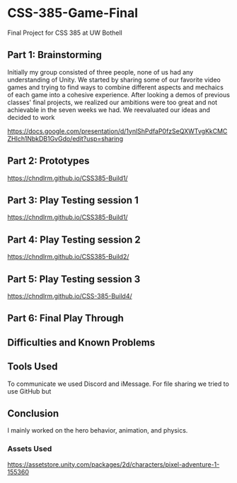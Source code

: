 # CSS-385-Game-Final
Final Project for CSS 385 at UW Bothell

## Part 1: Brainstorming 
Initially my group consisted of three people, none of us had any understanding of Unity. We started by sharing some of our favorite video games and trying to find ways to combine different aspects and mechaics of each game into a cohesive experience. After looking a demos of previous classes' final projects, we realized our ambitions were too great and not achievable in the seven weeks we had. We reevaluated our ideas and decided to work 

https://docs.google.com/presentation/d/1ynlShPdfaP0fzSeQXWTvgKkCMCZHIch1NbkDB1GvGdo/edit?usp=sharing

## Part 2: Prototypes
https://chndlrm.github.io/CSS385-Build1/

## Part 3: Play Testing session 1
https://chndlrm.github.io/CSS385-Build1/

## Part 4: Play Testing session 2
https://chndlrm.github.io/CSS385-Build2/

## Part 5: Play Testing session 3
https://chndlrm.github.io/CSS-385-Build4/


## Part 6: Final Play Through


## Difficulties and Known Problems


## Tools Used
To communicate we used Discord and iMessage. 
For file sharing we tried to use GitHub but 

## Conclusion
I mainly worked on the hero behavior, animation, and physics. 

### Assets Used
https://assetstore.unity.com/packages/2d/characters/pixel-adventure-1-155360
